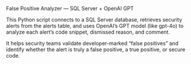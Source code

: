 False Positive Analyzer — SQL Server + OpenAI GPT

This Python script connects to a SQL Server database, retrieves security alerts from the alerts table, and uses OpenAI’s GPT model (like gpt-4o) to analyze each alert’s code snippet, dismissed reason, and comment.

It helps security teams validate developer-marked “false positives” and identify whether the alert is truly a false positive, a true positive, or secure code.
